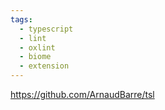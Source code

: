 ```yaml
---
tags:
  - typescript
  - lint
  - oxlint
  - biome
  - extension
---
```

https://github.com/ArnaudBarre/tsl

